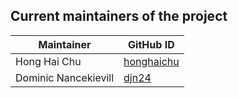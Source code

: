 ## Current maintainers of the project

| Maintainer             | GitHub ID                                               |
| ---------------------- | ------------------------------------------------------- |
| Hong Hai Chu           | [honghaichu](https://github.com/honghaichu)             |
| Dominic Nancekievill   | [djn24](https://github.com/djn24)                       |
